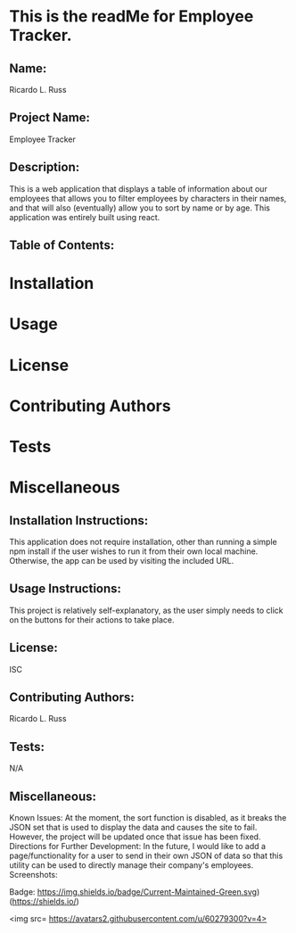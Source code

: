 # This is the readMe for Employee Tracker. 

 ## Name:
 Ricardo L. Russ

 ## Project Name:
 Employee Tracker

 ## Description:
 This is a web application that displays a table of information about our employees that allows you to filter employees by characters in their names, and that will also (eventually) allow you to sort by name or by age. This application was entirely  built using react. 

 ## Table of Contents: 
 # Installation 
 # Usage 
 # License 
 # Contributing Authors 
 # Tests 
 # Miscellaneous 

 ## Installation Instructions:
 This application does not require installation, other than running a simple npm install if the user wishes to run it from their own local machine. Otherwise, the app can be used by visiting the included URL. 

 ## Usage Instructions:
 This project is relatively self-explanatory, as the user simply needs to click on the buttons for their actions to take place. 

 ## License:
 ISC 

 ## Contributing Authors: 
 Ricardo L. Russ 

 ## Tests:
 N/A

 ## Miscellaneous:
Known Issues: 
    At the moment, the sort function is disabled, as it breaks the JSON set that is used to display the data and causes the site to fail. However, the project will be updated once that issue has been fixed. 
Directions for Further Development: 
    In the future, I would like to add a page/functionality for a user to send in their own JSON of data so that this utility can be used to directly manage their company's employees.
Screenshots:
    

 Badge:
 https://img.shields.io/badge/Current-Maintained-Green.svg)(https://shields.io/) 

 <img src= https://avatars2.githubusercontent.com/u/60279300?v=4> 